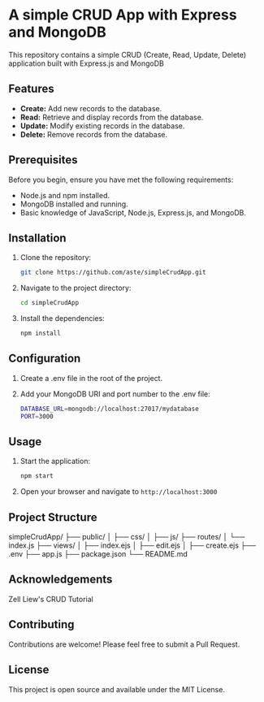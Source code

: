 # A simple CRUD App with Express and MongoDB

This repository contains a simple CRUD (Create, Read, Update, Delete) application built with Express.js and MongoDB


## Features

- **Create:** Add new records to the database.
- **Read:** Retrieve and display records from the database.
- **Update:** Modify existing records in the database.
- **Delete:** Remove records from the database.

## Prerequisites

Before you begin, ensure you have met the following requirements:

- Node.js and npm installed.
- MongoDB installed and running.
- Basic knowledge of JavaScript, Node.js, Express.js, and MongoDB.

## Installation

1. Clone the repository:
   ```bash
   git clone https://github.com/aste/simpleCrudApp.git

2. Navigate to the project directory:
   ```bash
   cd simpleCrudApp


3. Install the dependencies:
   ```bash
   npm install

## Configuration

1. Create a .env file in the root of the project.

2. Add your MongoDB URI and port number to the .env file:
   ```bash
   DATABASE_URL=mongodb://localhost:27017/mydatabase
   PORT=3000

## Usage

1. Start the application:
   ```bash
   npm start

2. Open your browser and navigate to `http://localhost:3000`

## Project Structure

simpleCrudApp/
├── public/
│   ├── css/
│   ├── js/
├── routes/
│   └── index.js
├── views/
│   ├── index.ejs
│   ├── edit.ejs
│   ├── create.ejs
├── .env
├── app.js
├── package.json
└── README.md

## Acknowledgements

Zell Liew's CRUD Tutorial

## Contributing

Contributions are welcome! Please feel free to submit a Pull Request.

## License
This project is open source and available under the MIT License.
